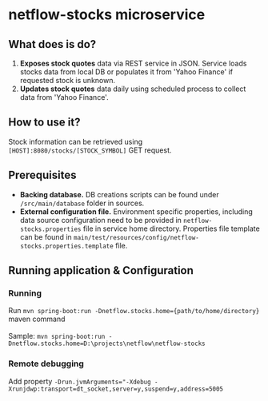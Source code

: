 # netflow-stocks microservice

## What does is do?
 1. **Exposes stock quotes** data via REST service in JSON. Service loads stocks data from local DB or populates it 
 from 'Yahoo Finance' if requested stock is unknown. <br/> 
 2. **Updates stock quotes** data daily using scheduled process to collect data from 'Yahoo Finance'.
  
## How to use it?
Stock information can be retrieved using ```[HOST]:8080/stocks/[STOCK_SYMBOL]``` GET request.

## Prerequisites
* **Backing database.** DB creations scripts can be found under ```/src/main/database``` folder in sources.  
* **External configuration file.** Environment specific properties, including data source configuration need to be provided 
in ```netflow-stocks.properties``` file in service home directory. Properties file template can be found in 
```main/test/resources/config/netflow-stocks.properties.template``` file. 

## Running application & Configuration
### Running
Run ```mvn spring-boot:run -Dnetflow.stocks.home={path/to/home/directory}``` maven command <br/><br/>
Sample: ```mvn spring-boot:run -Dnetflow.stocks.home=D:\projects\netflow\netflow-stocks```

### Remote debugging
Add property ```-Drun.jvmArguments="-Xdebug -Xrunjdwp:transport=dt_socket,server=y,suspend=y,address=5005```


